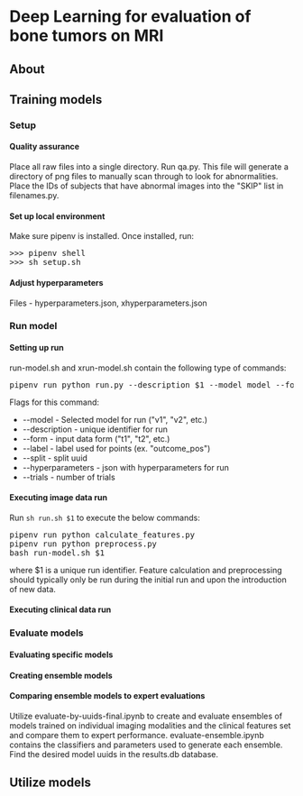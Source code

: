 <h1>Deep Learning for evaluation of bone tumors on MRI</h1>

<h2>About</h2>

<h2>Training models</h2>
<h3>Setup</h3>
<h4>Quality assurance</h4>
Place all raw files into a single directory. Run qa.py. This file will generate a directory of png files to manually scan through to look for abnormalities. Place the IDs of subjects that have abnormal images into the "SKIP" list in filenames.py.
<h4>Set up local environment</h4>
Make sure pipenv is installed. Once installed, run:
<pre>
>>> pipenv shell
>>> sh setup.sh
</pre>
<h4>Adjust hyperparameters</h4>
Files - hyperparameters.json, xhyperparameters.json

<h3>Run model</h3>
<h4>Setting up run</h4>
run-model.sh and xrun-model.sh contain the following type of commands:
<pre>pipenv run python run.py --description $1 --model model --form form --label label --hyperparameters hyperparameters.json --split split</pre>
Flags for this command:
<ul>
        <li>--model - Selected model for run ("v1", "v2", etc.)</li>
        <li>--description - unique identifier for run</li>
        <li>--form - input data form ("t1", "t2", etc.)</li>
        <li>--label - label used for points (ex. "outcome_pos")</li>
        <li>--split - split uuid</li>
        <li>--hyperparameters - json with hyperparameters for run</li>
        <li>--trials - number of trials</li>
</ul>
<h4>Executing image data run</h4>
Run <code>sh run.sh $1</code> to execute the below commands:
<pre>
pipenv run python calculate_features.py
pipenv run python preprocess.py
bash run-model.sh $1
</pre>
where $1 is a unique run identifier. Feature calculation and preprocessing should typically only be run during the initial run and upon the introduction of new data.
<h4>Executing clinical data run </h4>

<h3>Evaluate models</h3>
<h4>Evaluating specific models</h4>

<h4>Creating ensemble models</h4>

<h4>Comparing ensemble models to expert evaluations</h4>
Utilize evaluate-by-uuids-final.ipynb to create and evaluate ensembles of models trained on individual imaging modalities and the clinical features set and compare them to expert performance. evaluate-ensemble.ipynb contains the classifiers and parameters used to generate each ensemble. Find the desired model uuids in the results.db database.

<h2>Utilize models</h2>
